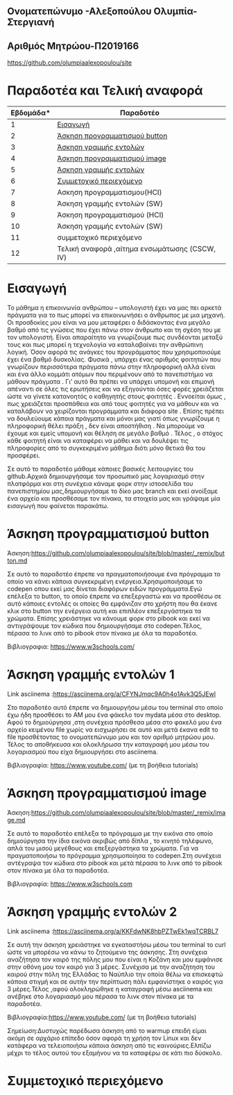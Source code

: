 ## Ονοματεπώνυμο -Αλεξοπούλου Ολυμπία-Στεργιανή
## Αριθμός Μητρώου-Π2019166
https://github.com/olumpiaalexopoulou/site


# Παραδοτέα και Τελική αναφορά

| Εβδομάδα* | Παραδοτέο |
| --- | --- |
| 1 | [Εισαγωγή](#Εισαγωγή) |
| 2 | [Άσκηση προγραμματισμού button](#Άσκηση-προγραμματισμού-button)|
| 3 | [Άσκηση γραμμής εντολών](#Άσκηση-γραμμής-εντολών-1)|
| 4 | [Άσκηση προγραμματισμού image](#Άσκηση-προγραμματισμού-image) |
| 5 | [Άσκηση γραμμής εντολών](#Άσκηση-γραμμής-εντολών-2)|
| 6 | [Συμμετοχικό περιεχόμενο](#Συμμετοχικό-περιεχόμενο) |
| 7 | Ασκηση προγραμματισμου(HCI) |
| 8 | Άσκηση γραμμής εντολών (SW) |
| 9 | Άσκηση προγραμματισμού (HCI) |
| 10 | Άσκηση γραμμής εντολών (SW) |
| 11 |συμμετοχικό περιεχόμενο  |
| 12 | Τελική αναφορά ,αίτημα ενσωμάτωσης (CSCW, IV) |



 
# Εισαγωγή

 Το μάθημα η επικοινωνία ανθρώπου – υπολογιστή έχει να μας πει αρκετά πράγματα για το πως μπορεί να επικοινωνήσει ο άνθρωπος με μια μηχανή. Οι προσδοκίες μου είναι να μου μεταφέρει ο διδάσκοντας ένα μεγάλο βαθμό από τις γνώσεις που έχει πάνω στον άνθρωπο και τη σχέση του με τον υπολογιστή. Είναι απαραίτητο να γνωρίζουμε πως συνδέονται μεταξύ τους και πως μπορεί η τεχνολογία να καταλαβαίνει την ανθρώπινη λογική. Όσον αφορά τις ανάγκες του προγράμματος που χρησιμοποιούμε έχει ένα βαθμό δυσκολίας. Φυσικά , υπάρχει ένας αριθμός φοιτητών που γνωρίζουν περισσότερα πράγματα πάνω στην πληροφορική αλλά είναι και ένα άλλο κομμάτι ατόμων που περιμένουν από το πανεπιστήμιο να μάθουν  πράγματα . Γι’ αυτό θα πρέπει να υπάρχει υπομονή και επιμονή απέναντι σε όλες τις ερωτήσεις και να εξηγούνται όσες φορές χρειάζεται ώστε να γίνετε κατανοητός ο καθηγητής στους φοιτητές . Εννοείται όμως , πως χρειάζεται  προσπάθεια και από τους φοιτητές για να μάθουν και να καταλάβουν να χειρίζονται προγράμματα και διάφορα site .  Επίσης πρέπει να δουλεύουμε κάποια πράγματα και μόνοι  μας γιατί όπως γνωρίζουμε η πληροφορική θέλει πράξη , δεν είναι αποστήθιση . Να μπορούμε να έχουμε και εμείς υπομονή και θέληση σε μεγάλο βαθμό . Τέλος , ο στόχος κάθε φοιτητή είναι να καταφέρει να μάθει και να δουλέψει τις πληροφορίες από το συγκεκριμένο μάθημα διότι μόνο θετικά θα του προσφέρει.
 
 Σε αυτό το παραδοτέο μάθαμε κάποιες βασικές λειτουργίες του github.Αρχικά δημιουργήσαμε τον προσωπικό μας λογαριασμό στην πλατφόρμα και στη συνέχεια κάναμε φορκ στην ιστοσελίδα του πανεπιστημίου μας,δημιουργήσαμε το δίκο μας branch και εκεί ανοίξαμε ένα αρχείο και προσθέσαμε τον πίνακα, τα στοιχεία μας και γράψαμε μία εισαγωγή που φαίνεται παρακάτω.

# Άσκηση προγραμματισμού button

 Άσκηση:https://github.com/olumpiaalexopoulou/site/blob/master/_remix/button.md 
 
 Σε αυτό το παραδοτέο έπρεπε να πραγματοποιήσουμε ένα πρόγραμμα το οποίο να κάνει κάποια συγκεκριμένη ενέργεια.Χρησιμοποιήσαμε το codepen οπου εκεί μας δίνεται διαφόρων ειδών προγράμματα.Εγώ επέλεξα το button, το οποίο έπρεπε να επεξεργαστώ και να προσθέσω σε αυτό κάποιες εντολές οι οποίες θα εμφάνιζαν στο χρήστη που θα έκανε κλικ στο button την ενέργεια αυτή και επιπλέον επεξεργάστηκα τα χρώματα. Επίσης χρειάστηκε να κάνουμε φορκ στο pibook και εκεί να αντιγράψουμε τον κώδικα που δημιουργήσαμε στο codepen.Τέλος, πέρασα το λινκ από το pibook στον πίνακα με όλα τα παραδοτέα.
 
 Βιβλιογραφια: https://www.w3schools.com/ 


# Άσκηση γραμμής εντολών 1
Link asciinema :https://asciinema.org/a/CFYNJmqc9A0h4o1Avk3Q5JEwl 

 Στο παραδοτέο αυτό έπρεπε να δημιουργήσω μέσω του terminal στο οποίο έχω ήδη προσθέσει το ΑΜ μου ένα φάκελο τον mydata μέσα στο desktop. Αφού το δημιούργησα ,στη συνέχεια πρόσθεσα μέσα στο φακελό μου ένα αρχείο κειμένου file χωρίς να εισχωρήσει σε αυτό και μετά έκανα edit το file προσθέτοντας το ονοματεπώνυμο μου και τον αριθμό μητρώου μου. Τέλος το αποθήκευσα και ολοκλήρωσα την καταγραφή μου μέσω του λογαριασμού που είχα δημιουργήσει στο asciinema.
 
 Βιβλιογραφία: https://www.youtube.com/ (με τη βοήθεια tutorials)


# Άσκηση προγραμματισμού image 
 Άσκηση:https://github.com/olumpiaalexopoulou/site/blob/master/_remix/image.md 
 
 Σε αυτό το παραδοτέο επέλεξα το πρόγραμμα με την εικόνα στο οποίο  δημιούργησα την ίδια εικόνα ακριβώς από δίπλα , το κινητό τηλέφωνο, απλά του μισού μεγέθους και επεξεργάστηκα τα χρώματα. Για να πραγματοποιήσω το πρόγραμμα χρησιμοποίησα το codepen.Στη συνέχεια αντέγραψα τον κώδικα στο pibook και μετά πέρασα το λινκ από το pibook στον πίνακα με όλα τα παραδοτέα.
 
 Βιβλιογραφία: https://www.w3schools.com
 
 # Άσκηση γραμμής εντολών 2
 Link asciinema :https://asciinema.org/a/KKFdwNK8hbPZTwEk1wqTCRBL7
 
  Σε αυτή την άσκηση χρειάστηκε να εγκαταστήσω μέσω του terminal το curl ώστε να μπορέσω να κάνω το ζητούμενο της άσκησης. Στη συνέχεια αναζήτησα τον καιρό της πόλης μου που είναι η Κοζάνη και μου εμφάνισε στην οθόνη μου τον καιρό για 3 μέρες. Συνέχισα με την αναζήτηση του καιρού στην πόλη της Ελλάδας το Ναύπλιο την οποία θέλω να επισκεφτώ κάποια στιγμή και σε αυτήν την περίπτωση πάλι εμφανίστηκε ο καιρός για 3 μέρες.Τέλος ,αφού ολοκληρώθηκε η καταγραφή μέσω asciinema και ανέβηκε στο λογαριασμό μου πέρασα το λινκ στον πίνακα με τα παραδοτέα.
  
  Βιβλιογραφία:https://www.youtube.com/ (με τη βοήθεια tutorials)
  
  Σημείωση:Δυστυχώς παρέδωσα άσκηση από το warmup επειδή είμαι ακόμη σε αρχάριο επίπεδο όσον αφορά τη χρήση τον Linux και δεν κατάφερα να τελειοποιήσω κάποια άσκηση από τις καινούριες.Ελπίζω μέχρι το τέλος αυτού του εξαμήνου να τα καταφέρω σε κάτι πιο δύσκολο.
 

 # Συμμετοχικό περιεχόμενο 
 
